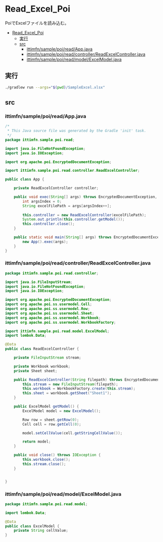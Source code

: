 # Read_Excel_Poi
PoiでExcelファイルを読み込む。

- [Read\_Excel\_Poi](#read_excel_poi)
  - [実行](#実行)
  - [src](#src)
    - [ittimfn/sample/poi/read/App.java](#ittimfnsamplepoireadappjava)
    - [ittimfn/sample/poi/read/controller/ReadExcelController.java](#ittimfnsamplepoireadcontrollerreadexcelcontrollerjava)
    - [ittimfn/sample/poi/read/model/ExcelModel.java](#ittimfnsamplepoireadmodelexcelmodeljava)

## 実行

``` bash
./gradlew run --args="$(pwd)/SampleExcel.xlsx"
```

## src

### ittimfn/sample/poi/read/App.java

``` java
/*
 * This Java source file was generated by the Gradle 'init' task.
 */
package ittimfn.sample.poi.read;

import java.io.FileNotFoundException;
import java.io.IOException;

import org.apache.poi.EncryptedDocumentException;

import ittimfn.sample.poi.read.controller.ReadExcelController;

public class App {

    private ReadExcelController controller;

    public void exec(String[] args) throws EncryptedDocumentException, FileNotFoundException, IOException {
        int argsIndex = 0;
        String excelFilePath = args[argsIndex++];
        
        this.controller = new ReadExcelController(excelFilePath);
        System.out.println(this.controller.getModel());
        this.controller.close();
    }

    public static void main(String[] args) throws EncryptedDocumentException, FileNotFoundException, IOException {
        new App().exec(args);
    }
}

```

### ittimfn/sample/poi/read/controller/ReadExcelController.java

``` java
package ittimfn.sample.poi.read.controller;

import java.io.FileInputStream;
import java.io.FileNotFoundException;
import java.io.IOException;

import org.apache.poi.EncryptedDocumentException;
import org.apache.poi.ss.usermodel.Cell;
import org.apache.poi.ss.usermodel.Row;
import org.apache.poi.ss.usermodel.Sheet;
import org.apache.poi.ss.usermodel.Workbook;
import org.apache.poi.ss.usermodel.WorkbookFactory;

import ittimfn.sample.poi.read.model.ExcelModel;
import lombok.Data;

@Data
public class ReadExcelController {

    private FileInputStream stream;

    private Workbook workbook;
    private Sheet sheet;

    public ReadExcelController(String filepath) throws EncryptedDocumentException, FileNotFoundException, IOException {
        this.stream = new FileInputStream(filepath);
        this.workbook = WorkbookFactory.create(this.stream);
        this.sheet = workbook.getSheet("Sheet1");
    }

    public ExcelModel getModel() {
        ExcelModel model = new ExcelModel();

        Row row = sheet.getRow(0);
        Cell cell = row.getCell(0);

        model.setCellValue(cell.getStringCellValue());

        return model;
    }

    public void close() throws IOException {
        this.workbook.close();
        this.stream.close();
    }


}

```

### ittimfn/sample/poi/read/model/ExcelModel.java

``` java
package ittimfn.sample.poi.read.model;

import lombok.Data;

@Data
public class ExcelModel {
    private String cellValue;
}

```

